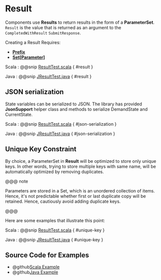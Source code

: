 # Result

Components use **Results** to return results in the form of a **ParameterSet**. `Result` is the value that is returned
as an argument to the `CompletedWithResult` `SubmitResponse`. 

Creating a Result Requires:

 * **[Prefix](commands.html#Prefix)**
 * **[Set[Parameter]](keys-parameters.html)**

Scala
:   @@snip [ResultTest.scala](../../../../examples/src/test/scala/example/messages/ResultTest.scala) { #result }

Java
:   @@snip [JResultTest.java](../../../../examples/src/test/java/example/messages/JResultTest.java) { #result }

## JSON serialization
State variables can be serialized to JSON. The library has provided **JsonSupport** helper class and methods to serialize DemandState and CurrentState.

Scala
:   @@snip [ResultTest.scala](../../../../examples/src/test/scala/example/messages/ResultTest.scala) { #json-serialization }

Java
:   @@snip [JResultTest.java](../../../../examples/src/test/java/example/messages/JResultTest.java) { #json-serialization }

## Unique Key Constraint

By choice, a ParameterSet in **Result** will be optimized to store only unique keys. In other words, trying to store multiple keys with same name, will be automatically optimized by removing duplicates.

@@@ note

Parameters are stored in a Set, which is an unordered collection of items. Hence, it's not predictable whether first or last duplicate copy will be retained. Hence, cautiously avoid adding duplicate keys.

@@@    

Here are some examples that illustrate this point:

Scala
:   @@snip [ResultTest.scala](../../../../examples/src/test/scala/example/messages/ResultTest.scala) { #unique-key }

Java
:   @@snip [JResultTest.java](../../../../examples/src/test/java/example/messages/JResultTest.java) { #unique-key }

## Source Code for Examples

* @github[Scala Example](/examples/src/test/scala/example/messages/ResultTest.scala)
* @github[Java Example](/examples/src/test/java/example/messages/JResultTest.java)